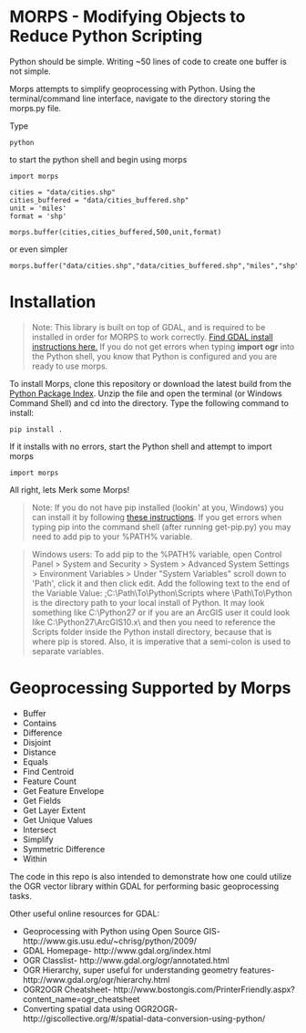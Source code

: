 MORPS - Modifying Objects to Reduce Python Scripting
========

Python should be simple. Writing ~50 lines of code to create one buffer is not simple. 

Morps attempts to simplify geoprocessing with Python. Using the terminal/command line interface, navigate to the directory storing the morps.py file. 

Type 
    
    python 

to start the python shell and begin using morps

    import morps

    cities = "data/cities.shp"
	cities_buffered = "data/cities_buffered.shp"
	unit = 'miles'
	format = 'shp'

	morps.buffer(cities,cities_buffered,500,unit,format)

or even simpler

	morps.buffer("data/cities.shp","data/cities_buffered.shp","miles","shp")

Installation
========
>Note: This library is built on top of GDAL, and is required to be installed in order for MORPS to work correctly. [Find GDAL install instructions here.](https://www.mapbox.com/tilemill/docs/guides/gdal/) If you do not get errors when typing <b>import ogr</b> into the Python shell, you know that Python is configured and you are ready to use morps.

To install Morps, clone this repository or download the latest build from the [Python Package Index](https://pypi.python.org/pypi/Morps/0.1.4). Unzip the file and open the terminal (or Windows Command Shell) and cd into the directory. Type the following command to install:

    pip install .

If it installs with no errors, start the Python shell and attempt to import morps

    import morps

All right, lets Merk some Morps!

>Note: If you do not have pip installed (lookin' at you, Windows) you can install it by following [these instructions](https://pip.pypa.io/en/latest/installing.html#install-pip). If you get errors when typing pip into the command shell (after running get-pip.py) you may need to add pip to your %PATH% variable. 


>Windows users: To add pip to the %PATH% variable, open Control Panel > System and Security > System > Advanced System Settings > Environment Variables > Under "System Variables" scroll down to 'Path', click it and then click edit. Add the following text to the end of the Variable Value: ;C:\Path\To\Python\Scripts  where \Path\To\Python is the directory path to your local install of Python. It may look something like C:\Python27 or if you are an ArcGIS user it could look like C:\Python27\ArcGIS10.x\ and then you need to reference the Scripts folder inside the Python install directory, because that is where pip is stored. Also, it is imperative that a semi-colon is used to separate variables.

Geoprocessing Supported by Morps
========

* Buffer
* Contains
* Difference
* Disjoint
* Distance
* Equals
* Find Centroid
* Feature Count
* Get Feature Envelope
* Get Fields
* Get Layer Extent
* Get Unique Values
* Intersect
* Simplify
* Symmetric Difference
* Within

The code in this repo is also intended to demonstrate how one could utilize the OGR vector library within GDAL 
for performing basic geoprocessing tasks.


Other useful online resources for GDAL:

<ul>
<li>Geoprocessing with Python using Open Source GIS- http://www.gis.usu.edu/~chrisg/python/2009/</li>
<li>GDAL Homepage- http://www.gdal.org/index.html</li>
<li>OGR Classlist- http://www.gdal.org/ogr/annotated.html</li>
<li>OGR Hierarchy, super useful for understanding geometry features- http://www.gdal.org/ogr/hierarchy.html</li>
<li>OGR2OGR Cheatsheet- http://www.bostongis.com/PrinterFriendly.aspx?content_name=ogr_cheatsheet</li>
<li>Converting spatial data using OGR2OGR- http://giscollective.org/#/spatial-data-conversion-using-python/</li>
</ul>

